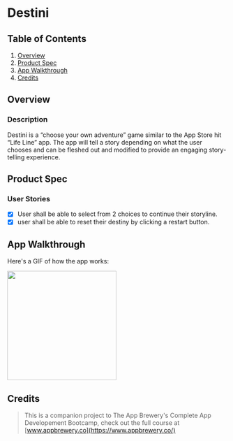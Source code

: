 # Destini

## Table of Contents
1. [Overview](#Overview)
2. [Product Spec](#Product-Spec)
3. [App Walkthrough](#App-Walkthrough)
4. [Credits](#Credits)

## Overview
### Description

Destini is a “choose your own adventure” game similar to the App Store hit “Life Line” app. The app will tell a story depending on what the user chooses and can be fleshed out and modified to provide an engaging story-telling experience.

## Product Spec
### User Stories

- [X] User shall be able to select from 2 choices to continue their storyline.
- [X] user shall be able to reset their destiny by clicking a restart button.

## App Walkthrough

Here's a GIF of how the app works:

<img src="ADD_GIF_LINK" width=250><br>

## Credits

>This is a companion project to The App Brewery's Complete App Developement Bootcamp, check out the full course at [www.appbrewery.co](https://www.appbrewery.co/)
